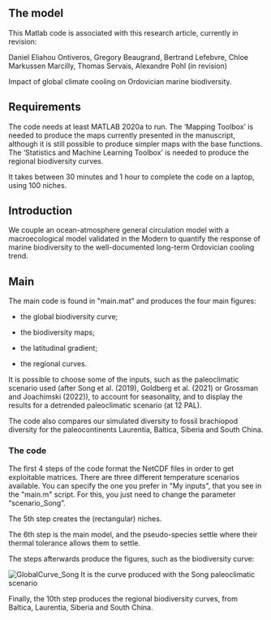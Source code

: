 ## The model

This Matlab code is associated with this research article, currently in revision:

Daniel Eliahou Ontiveros, Gregory Beaugrand, Bertrand Lefebvre, Chloe Markussen Marcilly, Thomas Servais, Alexandre Pohl (in revision)

Impact of global climate cooling on Ordovician marine biodiversity.

## Requirements

The code needs at least MATLAB 2020a to run. The ‘Mapping Toolbox’ is needed to produce the maps currently presented in the manuscript, although it is still possible to produce simpler maps with the base functions. The ‘Statistics and Machine Learning Toolbox’ is needed to produce the regional biodiversity curves.

It takes between 30 minutes and 1 hour to complete the code on a laptop, using 100 niches.

## Introduction

We couple an ocean-atmosphere general circulation model with a macroecological model validated in the Modern to quantify the response of marine biodiversity to the well-documented long-term Ordovician cooling trend.

## Main

The main code is found in "main.mat” and produces the four main figures:

- the global biodiversity curve;

- the biodiversity maps;

- the latitudinal gradient;

- the regional curves.

It is possible to choose some of the inputs, such as the paleoclimatic scenario used (after Song et al. (2019), Goldberg et al. (2021) or Grossman and Joachimski (2022)), to account for seasonality, and to display the results for a detrended paleoclimatic scenario (at 12 PAL).

The code also compares our simulated diversity to fossil brachiopod diversity for the paleocontinents Laurentia, Baltica, Siberia and South China.

### The code

The first 4 steps of the code format the NetCDF files in order to get exploitable matrices. There are three different temperature scenarios available. You can specify the one you prefer in "My inputs", that you see in the "main.m" script. For this, you just need to change the parameter “scenario_Song”.

The 5th step creates the (rectangular) niches.

The 6th step is the main model, and the pseudo-species settle where their thermal tolerance allows them to settle.

The steps afterwards produce the figures, such as the biodiversity curve:

![GlobalCurve_Song](https://github.com/DanElie/Cooling-Oceans-Triggered-GOBE/assets/114865367/762b6f41-b578-490d-96a4-3dbbc2a78d3b)
It is the curve produced with the Song paleoclimatic scenario

Finally, the 10th step produces the regional biodiversity curves, from Baltica, Laurentia, Siberia and South China.
